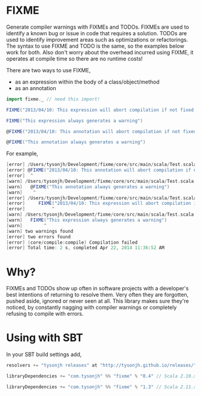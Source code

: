 # FIXME

Generate compiler warnings with FIXMEs and TODOs. FIXMEs are used to identify a known bug or issue in code that requires a solution. TODOs are used to identify improvement areas such as optimizations or refactorings. The syntax to use FIXME and TODO is the same, so the examples below work for both. Also don't worry about the overhead incurred using FIXME, it operates at compile time so there are no runtime costs!

There are two ways to use FIXME, 

* as an expression within the body of a class/object/method
* as an annotation

```scala
import fixme._ // need this import!

FIXME("2013/04/10: This expression will abort compilation if not fixed by 2013/04/10")

FIXME("This expression always generates a warning")

@FIXME("2013/04/10: This annotation will abort compilation if not fixed by 2013/04/10")

@FIXME("This annotation always generates a warning")
```

For example,

```scala
[error] /Users/tysonjh/Development/fixme/core/src/main/scala/Test.scala:1: FIXME DATE PASSED (2013/04/10): This annotation will abort compilation if not fixed by 2013/04/10
[error] @FIXME("2013/04/10: This annotation will abort compilation if not fixed by 2013/04/10")
[error]  ^
[warn] /Users/tysonjh/Development/fixme/core/src/main/scala/Test.scala:4: FIXME: This annotation always generates a warning
[warn]   @FIXME("This annotation always generates a warning")
[warn]    ^
[error] /Users/tysonjh/Development/fixme/core/src/main/scala/Test.scala:6: FIXME DATE PASSED (2013/04/10): This expression will abort compilation if not fixed by 2013/04/10
[error]     FIXME("2013/04/10: This expression will abort compilation if not fixed by 2013/04/10")
[error]          ^
[warn] /Users/tysonjh/Development/fixme/core/src/main/scala/Test.scala:10: FIXME: This expression always generates a warning
[warn]   FIXME("This expression always generates a warning")
[warn]        ^
[warn] two warnings found
[error] two errors found
[error] (core/compile:compile) Compilation failed
[error] Total time: 2 s, completed Apr 22, 2014 11:36:52 AM
```

# Why?

FIXMEs and TODOs show up often in software projects with a developer's best intentions of returning to resolve them. Very often they are forgotten, pushed aside, ignored or never seen at all. This library makes sure they're noticed, by constantly nagging with compiler warnings or completely refusing to compile with errors.

# Using with SBT

In your SBT build settings add,

```scala
resolvers += "tysonjh releases" at "http://tysonjh.github.io/releases/"

libraryDependencies += "com.tysonjh" %% "fixme" % "0.4" // Scala 2.10.x (or)

libraryDependencies += "com.tysonjh" %% "fixme" % "1.3" // Scala 2.11.x
```
